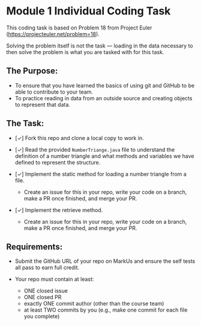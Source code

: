 # Module 1 Individual Coding Task

This coding task is based on Problem 18 from Project Euler (https://projecteuler.net/problem=18).

Solving the problem itself is not the task — loading in the data necessary to then solve the problem is
what you are tasked with for this task.

## The Purpose:
- To ensure that you have learned the basics of using git and GitHub to be able to contribute to your team.
- To practice reading in data from an outside source and creating objects to represent that data.

## The Task:

- [✓] Fork this repo and clone a local copy to work in.

- [✓] Read the provided `NumberTriange.java` file to understand the definition of a number triangle and what
      methods and variables we have defined to represent the structure.

- [✓] Implement the static method for loading a number triangle from a file.
  - Create an issue for this in your repo, write your code on a branch, make a PR once finished, and merge your PR. 

- [✓] Implement the retrieve method.
  - Create an issue for this in your repo, write your code on a branch, make a PR once finished, and merge your PR.

## Requirements:

- Submit the GitHub URL of your repo on MarkUs and ensure the self tests all pass to earn full credit.

- Your repo must contain at least:
  - ONE closed issue
  - ONE closed PR
  - exactly ONE commit author (other than the course team)
  - at least TWO commits by you (e.g., make one commit for each file you complete)